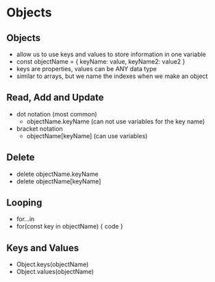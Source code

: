 # Objects

## Objects

- allow us to use keys and values to store information in one variable
- const objectName = { keyName: value, keyName2: value2 }
- keys are properties, values can be ANY data type
- similar to arrays, but we name the indexes when we make an object

## Read, Add and Update

- dot notation (most common)
  - objectName.keyName (can not use variables for the key name)
- bracket notation
  - objectName[keyName] (can use variables)

## Delete

- delete objectName.keyName
- delete objectName[keyName]

## Looping

- for...in
- for(const key in objectName) { code }

## Keys and Values

- Object.keys(objectName)
- Object.values(objectName)